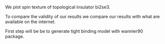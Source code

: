We plot spin texture of topological insulator bi2se3.

To compare the validity of our results we compare our results with what are available on the internet.

First step will be be to generate tight binding model with wannier90 package.

